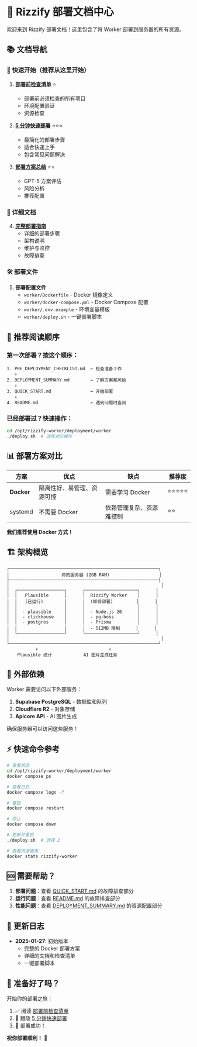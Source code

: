 # 🚀 Rizzify 部署文档中心

欢迎来到 Rizzify 部署文档！这里包含了将 Worker 部署到服务器的所有资源。

## 📚 文档导航

### 🎯 快速开始（推荐从这里开始）

1. **[部署前检查清单](./PRE_DEPLOYMENT_CHECKLIST.md)** ⭐
   - 部署前必须检查的所有项目
   - 环境配置验证
   - 资源检查

2. **[5 分钟快速部署](./worker/QUICK_START.md)** ⭐⭐⭐
   - 最简化的部署步骤
   - 适合快速上手
   - 包含常见问题解决

3. **[部署方案总结](./DEPLOYMENT_SUMMARY.md)** ⭐⭐
   - GPT-5 方案评估
   - 风险分析
   - 推荐配置

### 📖 详细文档

4. **[完整部署指南](./worker/README.md)**
   - 详细的部署步骤
   - 架构说明
   - 维护与监控
   - 故障排查

### 🛠️ 部署文件

5. **部署配置文件**
   - `worker/Dockerfile` - Docker 镜像定义
   - `worker/docker-compose.yml` - Docker Compose 配置
   - `worker/.env.example` - 环境变量模板
   - `worker/deploy.sh` - 一键部署脚本

## 🎯 推荐阅读顺序

### 第一次部署？按这个顺序：

```
1. PRE_DEPLOYMENT_CHECKLIST.md  ← 检查准备工作
   ↓
2. DEPLOYMENT_SUMMARY.md        ← 了解方案和风险
   ↓
3. QUICK_START.md               ← 开始部署
   ↓
4. README.md                    ← 遇到问题时查阅
```

### 已经部署过？快速操作：

```bash
cd /opt/rizzify-worker/deployment/worker
./deploy.sh  # 选择对应操作
```

## 📊 部署方案对比

| 方案 | 优点 | 缺点 | 推荐度 |
|------|------|------|--------|
| **Docker** | 隔离性好、易管理、资源可控 | 需要学习 Docker | ⭐⭐⭐⭐⭐ |
| systemd | 不需要 Docker | 依赖管理复杂、资源难控制 | ⭐⭐ |

**我们推荐使用 Docker 方式！**

## 🏗️ 架构概览

```
┌─────────────────────────────────────────────────────────┐
│                    你的服务器 (2GB RAM)                   │
├─────────────────────────────────────────────────────────┤
│                                                          │
│  ┌──────────────────┐      ┌────────────────────┐      │
│  │   Plausible      │      │  Rizzify Worker    │      │
│  │   (已运行)        │      │  (即将部署)         │      │
│  │                  │      │                    │      │
│  │  - plausible     │      │  - Node.js 20      │      │
│  │  - clickhouse    │      │  - pg-boss         │      │
│  │  - postgres      │      │  - Prisma          │      │
│  │                  │      │  - 512MB 限制      │      │
│  └──────────────────┘      └────────────────────┘      │
│                                                          │
└─────────────────────────────────────────────────────────┘
           ↓                           ↓
    Plausible 统计            AI 图片生成任务
```

## 🔗 外部依赖

Worker 需要访问以下外部服务：

1. **Supabase PostgreSQL** - 数据库和队列
2. **Cloudflare R2** - 对象存储
3. **Apicore API** - AI 图片生成

确保服务器可以访问这些服务！

## ⚡ 快速命令参考

```bash
# 查看状态
cd /opt/rizzify-worker/deployment/worker
docker compose ps

# 查看日志
docker compose logs -f

# 重启
docker compose restart

# 停止
docker compose down

# 更新并重启
./deploy.sh  # 选择 2

# 查看资源使用
docker stats rizzify-worker
```

## 🆘 需要帮助？

1. **部署问题**：查看 [QUICK_START.md](./worker/QUICK_START.md) 的故障排查部分
2. **运行问题**：查看 [README.md](./worker/README.md) 的故障排查部分
3. **性能问题**：查看 [DEPLOYMENT_SUMMARY.md](./DEPLOYMENT_SUMMARY.md) 的资源配置部分

## 📝 更新日志

- **2025-01-27**: 初始版本
  - 完整的 Docker 部署方案
  - 详细的文档和检查清单
  - 一键部署脚本

## 🎉 准备好了吗？

开始你的部署之旅：

1. ✅ 阅读 [部署前检查清单](./PRE_DEPLOYMENT_CHECKLIST.md)
2. 🚀 跟随 [5 分钟快速部署](./worker/QUICK_START.md)
3. 🎯 部署成功！

**祝你部署顺利！** 🚀
